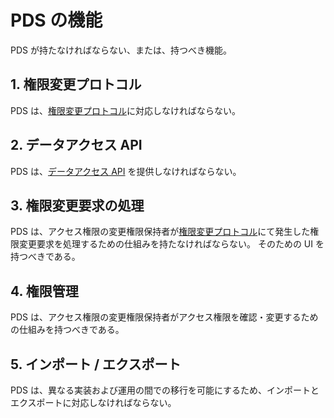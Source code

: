 <!--
Copyright 2015 realglobe, Inc.

Licensed under the Apache License, Version 2.0 (the "License");
you may not use this file except in compliance with the License.
You may obtain a copy of the License at

    http://www.apache.org/licenses/LICENSE-2.0

Unless required by applicable law or agreed to in writing, software
distributed under the License is distributed on an "AS IS" BASIS,
WITHOUT WARRANTIES OR CONDITIONS OF ANY KIND, either express or implied.
See the License for the specific language governing permissions and
limitations under the License.
-->


# PDS の機能

PDS が持たなければならない、または、持つべき機能。


## 1. 権限変更プロトコル

PDS は、[権限変更プロトコル]に対応しなければならない。


## 2. データアクセス API

PDS は、[データアクセス API] を提供しなければならない。


## 3. 権限変更要求の処理

PDS は、アクセス権限の変更権限保持者が[権限変更プロトコル]にて発生した権限変更要求を処理するための仕組みを持たなければならない。
そのための UI を持つべきである。


## 4. 権限管理

PDS は、アクセス権限の変更権限保持者がアクセス権限を確認・変更するための仕組みを持つべきである。


## 5. インポート / エクスポート

PDS は、異なる実装および運用の間での移行を可能にするため、インポートとエクスポートに対応しなければならない。


<!-- 参照 -->
[権限変更プロトコル]: https://github.com/realglobe-Inc/edo/blob/master/pds_change_permission.md
[データアクセス API]: https://github.com/realglobe-Inc/edo/blob/master/pds_data.md

